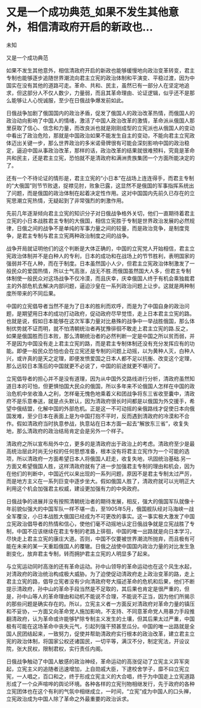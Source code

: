 # 又是一个成功典范_如果不发生其他意外，相信清政府开启的新政也...

未知

又是一个成功典范

如果不发生其他意外，相信清政府开启的新政也能够缓慢地向政治变革转变，君主专制也能够逐步追随世界潮流向君主立宪的政治体制和平演变、平稳过渡，因为中国实在没有其他的道路可走。革命、共和、民主，虽然已有一部分人在坚定地追求，但这部分人不仅人数少，力量弱，而且其革命理由、论证逻辑，似乎还不是那么能够让人心悦诚服，至少在日俄战争爆发前如此。

日俄战争加剧了俄国国内的政治矛盾，促发了俄国人的政治改革热情，而俄国人的政治动向影响了中国人的情绪，激活了中国人政治改革的激情，革命派从俄国人那里获取了信心、信念和力量，而改良派也就是刚刚成型的立宪派也从俄国人的变动中看出了政治危险，那就是中国政治如果不能发生自主的变动，不能向君主立宪政体迈出关键一步，那么世界政治的多米诺骨牌很有可能会深刻影响中国的政治稳定，逼迫中国从事政治改革，那样的话，政治改革的结果就很难预料，究竟是革命共和民主，还是君主立宪，恐怕就不是清政府和满洲贵族集团一个方面所能决定的了。

还有一个不待论证的情形是，君主立宪的“小日本”在战场上连连得手，而君主专制的“大俄国”则节节败退，捉襟见肘，败象已露，这显然不是俄国的军事指挥系统出了问题，而是俄国的政治体制在起着决定性作用。这对中国国内先前久已存在的立宪思潮立宪热情，无疑起到了非常强烈的刺激作用。

先前几年逐渐倾向君主立宪的知识分子对日俄战争格外关切，他们一直期待着君主立宪的小日本战胜君主专制的大俄国，相信立宪胜于专制是世界政治发展的必然规律，日俄之间的战争不是单纯的军事力量之间的较量，而是政治竞争，是制度竞争，是君主专制与君主立宪两种政治制度之间的战争。

战争开局就证明他们的这个判断是大体正确的，中国的立宪党人开始相信，君主立宪政治体制并不是白种人的专利，日本的成功和在战场上的节节胜利，表明国家的强弱并不在人种，而在于制度。日本虽然国小人少，但君主立宪政治体制激发了一般民众的爱国热情，所以士气高涨，战无不胜.而俄国虽然国大人多，但君主专制体制使一般民众对这场战争不仅冷漠，而且庆幸，庆幸俄国人终于有机会乘独裁君主的外部危机去解决内部问题，逼迫沙皇在一系列政治问题上让步。这就是两种制度所带来的不同后果。

中国的立宪倡导者当然不是为了日本的胜利而欢呼，而是为了中国自身的政治问题，是期望用日本的成功打动政府，促动政府尽早觉悟，走上日本君主立宪的路。也就是说，假如日本能够在这次军事力量对比悬殊的战争中一举战胜俄国，那么体制优势就不证而明，就不怕清朝统治者再犹豫徘徊不敢走上君主立宪的路.反之，如果是俄国胜而日本败，那么清朝统治者的必然判断一定是中国之所以贫而弱，并不是因为中国没有走上君主立宪的路，而是君主专制体制还没有充分发挥应有的功能。即便一般民众恐怕也会在立宪还是专制的问题上动摇，以为黄种人灭，白种人兴，或许真的是天之定理，即便发愤爱国之日本人都不足以抗衡、改变这个定理，那么远较日本落后的中国就更不必说了，中国的前途就更不堪问了。

立宪倡导者的担心并不是没有道理，因为从中国外交路线进行分析，清政府虽然知道日本的可怕，但更惧怕国大民众的俄国，所以多年来不论俄国人怎样在中国的政治危机中坐收渔人之利，怎样毫无愧色地乘着义和团战争将东三省收至囊中，清政府不是乐意奉送，就是点头默认，因为清政府很长时间都是以俄国为外交援手，希望中俄结盟，化解中国的外部危机。正是这一不可动摇的亲俄路线才促使日本向俄国发难，至少日本在表面上是为中国打抱不平时，反而遇到清政府的冷漠和不合作。假如清政府当时执意参战，执意站在日本方面一起去“解放东三省”，收复失地，那么清政府的政治结局肯定会是另外一个样子。

清政府之所以宣布局外中立，更多的是清政府出于政治上的考虑。清政府至少是最高统治层此时尚无分权的任何思想准备，根本没有将君主立宪作为一个可能的选项，所以清政府一方面希望日本人将俄国人赶走，收复失地，巩固统治基础.另一方面又希望俄国人胜，这样清政府就有了进一步加强君主专制的理由和机会，因为在他们的判断中，中国近代以来出现的一系列问题，原因不是君主专制太过严厉，而是地方主义在一系列巨变中逐步坐大。假如俄国人胜了，清政府就可以光明正大利用这个机会加强君主权威，建设更加强有力的中央政府。

日俄战争的进展并没有按照清朝统治者的期待发展，相反，强大的俄国军队就像十年前貌似强大的中国军队一样不堪一击，至1905年5月，俄国舰队经对马海峡一战全军覆没，小日本战胜大俄国已经成为不可更改的事实。这一事实极大激发了中国立宪政治倡导者的热情和信心，使他们毫不动摇地认定日俄战争就是立宪战胜了专制，中国不应该继续在君主专制的老路上徘徊，中国的唯一出路就是向日本学习，尽快走上君主立宪的康庄大道。否则，中国不仅要被世界潮流所抛弃，而且极有可能在未来的某一天重蹈俄国人的覆辙。日俄之战使中国国内政治力量的对比发生急剧变化，放弃君主专制，转而拥护君主立宪的人明显多了起来。

与立宪运动同时高涨的还有革命运动。孙中山领导的革命运动也在这个风生水起，对清政府的政治统治构成极大威胁。为了迫使促动清政府走上政治变革的路，走上君主立宪的路，倡导立宪者没有少向清政府夸大描述革命的危机和后果，他们不断提示清政府，孙中山的革命手段当然是不足取的，其后果也肯定是很严重的，但是，孙中山等人的革命理由和动机不能说不合理，不能说不正当，因为他们所揭示的那些问题是确实存在的。所以，立宪主义者一方面反对清政府对革命力量的镇压和不妥协，一方面又向革命党人施加影响，不支持、不同意革命党人用暴力手段推翻清政府，认为革命或许能够铲除专制主义发生的土壤，但其后果太过严重，中国极有可能在这场革命中丧失元气，引起列强干预甚至瓜分。中国的唯一出路就是全国人民团结起来，一致努力，促使并帮助清政府实行根本的政治改革，建立君主立宪的政治体制，将国家公权还诸国民，一切平等，满汉不分，制定宪法，开设议院，张大民权，限制君权，实行责任内阁。

日俄战争触动了中国人敏感的政治神经，革命运动的高涨促动了立宪主义异军突起，立宪主义的追随者迅速增加，上自勋戚大臣，下逮校舍学子，靡不曰立宪立宪，一人唱之，百口和之，终于形成立宪主义的大合唱，终于为中国走上立宪道路形成了一个众声喧哗的舆论环境。各种各样的立宪刊物相继发行，先于政府的各种立宪团体也在这个有利的气氛中相继成立，一时间，“立宪”成为中国人的口头禅，立宪政治成为中国人除了革命之外最重要的政治诉求。